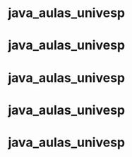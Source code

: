 # java_aulas_univesp
# java_aulas_univesp
# java_aulas_univesp
# java_aulas_univesp
# java_aulas_univesp
